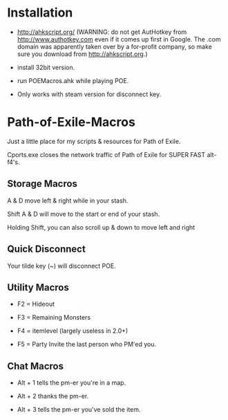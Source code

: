 
# Installation

- http://ahkscript.org/ (WARNING: do not get AutHotkey from http://www.authotkey.com even if it comes up first in Google. The .com domain was apparently taken over by a for-profit company, so make sure you download from http://ahkscript.org.)

- install 32bit version.  

- run POEMacros.ahk while playing POE.  

- Only works with steam version for disconnect key. 

# Path-of-Exile-Macros

Just a little place for my scripts &amp; resources for Path of Exile.

Cports.exe closes the network traffic of Path of Exile for SUPER FAST alt-f4's.

## Storage Macros

A & D move left & right while in your stash.

Shift A & D will move to the start or end of your stash.

Holding Shift, you can also scroll up & down to move left and right

## Quick Disconnect

Your tilde key (~) will disconnect POE.

## Utility Macros

- F2 = Hideout

- F3 = Remaining Monsters

- F4 = itemlevel (largely useless in 2.0+)

- F5 = Party Invite the last person who PM'ed you.


## Chat Macros

- Alt + 1 tells the pm-er you're in a map.

- Alt + 2 thanks the pm-er.

- Alt + 3 tells the pm-er you've sold the item.
